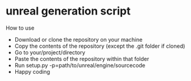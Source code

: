 # unreal generation script

How to use

- Download or clone the repository on your machine
- Copy the contents of the repository (except the .git folder if cloned)
- Go to your/project/directory
- Paste the contents of the repository within that folder
- Run setup.py -p=path/to/unreal/engine/sourcecode
- Happy coding
